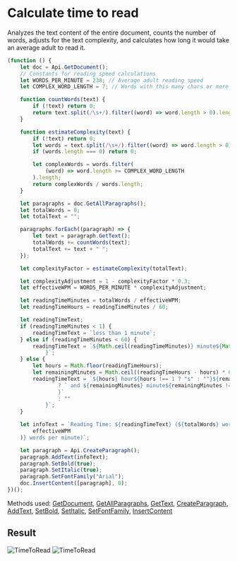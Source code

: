 # Calculate time to read

Analyzes the text content of the entire document, counts the number of words, adjusts for the text complexity, and calculates how long it would take an average adult to read it.

```ts
(function () {
    let doc = Api.GetDocument();
    // Constants for reading speed calculations
    let WORDS_PER_MINUTE = 238; // Average adult reading speed
    let COMPLEX_WORD_LENGTH = 7; // Words with this many chars or more are considered complex

    function countWords(text) {
        if (!text) return 0;
        return text.split(/\s+/).filter((word) => word.length > 0).length;
    }

    function estimateComplexity(text) {
        if (!text) return 0;
        let words = text.split(/\s+/).filter((word) => word.length > 0);
        if (words.length === 0) return 0;

        let complexWords = words.filter(
            (word) => word.length >= COMPLEX_WORD_LENGTH
        ).length;
        return complexWords / words.length;
    }

    let paragraphs = doc.GetAllParagraphs();
    let totalWords = 0;
    let totalText = "";

    paragraphs.forEach((paragraph) => {
        let text = paragraph.GetText();
        totalWords += countWords(text);
        totalText += text + " ";
    });

    let complexityFactor = estimateComplexity(totalText);

    let complexityAdjustment = 1 - complexityFactor * 0.3;
    let effectiveWPM = WORDS_PER_MINUTE * complexityAdjustment;

    let readingTimeMinutes = totalWords / effectiveWPM;
    let readingTimeHours = readingTimeMinutes / 60;

    let readingTimeText;
    if (readingTimeMinutes < 1) {
        readingTimeText = `less than 1 minute`;
    } else if (readingTimeMinutes < 60) {
        readingTimeText = `${Math.ceil(readingTimeMinutes)} minute${Math.ceil(readingTimeMinutes) !== 1 ? "s" : ""
            }`;
    } else {
        let hours = Math.floor(readingTimeHours);
        let remainingMinutes = Math.ceil((readingTimeHours - hours) * 60);
        readingTimeText = `${hours} hour${hours !== 1 ? "s" : ""}${remainingMinutes > 0
                ? ` and ${remainingMinutes} minute${remainingMinutes !== 1 ? "s" : ""
                }`
                : ""
            }`;
    }

    let infoText = `Reading Time: ${readingTimeText} (${totalWords} words at ${Math.round(
        effectiveWPM
    )} words per minute)`;

    let paragraph = Api.CreateParagraph();
    paragraph.AddText(infoText);
    paragraph.SetBold(true);
    paragraph.SetItalic(true);
    paragraph.SetFontFamily("Arial");
    doc.InsertContent([paragraph], 0);
})();
```

Methods used: [GetDocument](../../../../office-api/usage-api/text-document-api/Api/Methods/GetDocument.md), [GetAllParagraphs](../../../../office-api/usage-api/text-document-api/ApiDocument/Methods/GetAllParagraphs.md), [GetText](../../../../office-api/usage-api/text-document-api/ApiParagraph/Methods/GetText.md), [CreateParagraph](../../../../office-api/usage-api/text-document-api/Api/Methods/CreateParagraph.md), [AddText](../../../../office-api/usage-api/text-document-api/ApiParagraph/Methods/AddText.md), [SetBold](../../../../office-api/usage-api/text-document-api/ApiParagraph/Methods/SetBold.md), [SetItalic](../../../../office-api/usage-api/text-document-api/ApiParagraph/Methods/SetItalic.md), [SetFontFamily](../../../../office-api/usage-api/text-document-api/ApiParagraph/Methods/SetFontFamily.md), [InsertContent](../../../../office-api/usage-api/text-document-api/ApiDocument/Methods/InsertContent.md)

## Result

![TimeToRead](/assets/images/plugins/time-to-read.png#gh-light-mode-only)
![TimeToRead](/assets/images/plugins/time-to-read.dark.png#gh-dark-mode-only)
